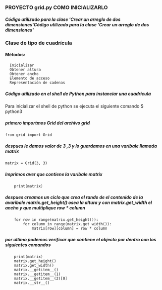 ### PROYECTO grid.py COMO INICIALIZARLO

##### Código utilizado para la clase 'Crear un arreglo de dos dimensiones'Código utilizado para la clase 'Crear un arreglo de dos dimensiones'
### Clase de tipo de cuadrícula
#### Métodos:

      Inicializar
      Obtener altura
      Obtener ancho
      Elemento de acceso
      Representación de cadenas

##### Código utilizado en el shell de Python  para instanciar una cuadrícula
Para inicializar el shell de python se ejecuta el siguiente comando 
	$ python3

##### primero importmos Grid del archivo grid
	from grid import Grid

##### despues le damos valor de 3 ,3  y lo guardamos en una varibale llamada matrix
	matrix = Grid(3, 3)

##### Imprimos aver que contiene la varibale matrix
        print(matrix)
##### despues creamos un ciclo  que crea el rando de el contenido de la avaribale matrix.get_height() osea la altura y con matrix.get_width el  ancho  y que multiplique row * column

        for row in range(matrix.get_height()):
            for column in range(matrix.get_width()):
                matrix[row][column] = row * column

##### por ultimo podemos verificar que contiene el objecto por dentro con los siguientes comandos

        print(matrix) 
        matrix.get_height()
        matrix.get_width()
        matrix.__getitem__()
        matrix.__getitem__(1)
        matrix.__getitem__(2)[0]
        matrix.__str__()
